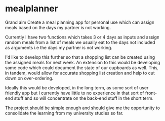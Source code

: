 # mealplanner

Grand aim
Create a meal planning app for personal use which can assign meals based on the days my partner is not working. 

Currently I have two functions which takes 3 or 4 days as inputs and assign random meals from a list of meals we usually eat to the days not included
as arguments i.e the days my partner is not working.

I'd like to develop this further so that a shopping list can be created using the assigned meals for next week. An extension to this would be developing some 
code which could document the state of our cupboards as well. This, in tandem, would allow for accurate shopping list creation and help to cut down on over-ordering.

Ideally this would be developed, in the long term, as some sort of user friendly app but I currently have little to no experience in that sort of front-end stuff and so will
concentrate on the back-end stuff in the short term. 

The project should be simple enough and should give me the opportunity to consolidate the learning from my university studies so far.
